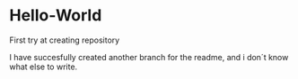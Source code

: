 # Hello-World
First try at creating repository

I have succesfully created another branch for the readme, and i don´t know what else to write. 

